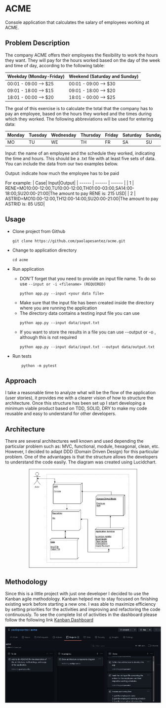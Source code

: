# ACME
Console application that calculates the salary of employees working at ACME. 

## Problem Description
The company ACME offers their employees the flexibility to work the hours they want. They will pay for the hours worked based on the day of the week and time of day, according to the following table:

| Weekday (Monday-Friday) | Weekend (Saturday and Sunday) |
| ------ | ------ |
| 00:01 - 09:00  --> $25| 00:01 - 09:00  --> $30|
| 09:01 - 18:00  --> $15| 09:01 - 18:00  --> $20|
| 18:01 - 00:00  --> $20| 18:01 - 00:00  --> $25|

The goal of this exercise is to calculate the total that the company has to pay an employee, based on the hours they worked and the times during which they worked. The following abbreviations will be used for entering data:

| Monday | Tuesday|Wednesday|Thursday|Friday|Saturday|Sunday|
| ------ | ------ | ------ | ------ | ------ | ------ | ------ |
| MO | TU|WE|TH|FR|SA|SU|

Input: the name of an employee and the schedule they worked, indicating the time and hours. This should be a .txt file with at least five sets of data. You can include the data from our two examples below.

Output: indicate how much the employee has to be paid

For example:
| Case| Input|Output|
| ------ | ------ | ------ |
| 1 | RENE=MO10:00-12:00,TU10:00-12:00,TH01:00-03:00,SA14:00-18:00,SU20:00-21:00|The amount to pay RENE is: 215 USD|
| 2 | ASTRID=MO10:00-12:00,TH12:00-14:00,SU20:00-21:00|The amount to pay ASTRID is: 85 USD|

## Usage
- Clone project from Github
    ```console
    git clone https://github.com/paolapesantez/acme.git
    ```

- Change to application directory
    ```console
    cd acme
    ```

- Run application 
    - DON'T forget that you need to provide an input file name. To do so use `--input or -i <filename> (REQUIRED)`
        ```console
        python app.py --input <your data file>
        ```
    - Make sure that the input file has been created inside the directory where you are running the application 
    - The directory data contains a testing input file you can use
        ```console
        python app.py --input data/input.txt
        ```
    - If you want to store the results in a file you can use --output or -o <filename>, although this is not required
        ```console
        python app.py --input data/input.txt --output data/output.txt
        ```
- Run tests      
    ```console
        python -m pytest
    ```
## Approach
I take a reasonable time to analyze what will be the flow of the application (user stories), it provides me with a clearer vision of how to structure the architecture. Once this structure has been set up I start developing a minimum viable product based on TDD, SOLID, DRY to make my code reusable and easy to understand for other developers.  

## Architecture
There are several architectures well known and used depending the particular problem such as: MVC, functional, module, hexagonal, clean, etc. However, I decided to adapt DDD (Domain Driven Design) for this particular problem. One of the advantages is that the structure allows the developers to understand the code easily.
The diagram was created using Lucidchart.
<p align="center">
  <img src="ArchitectureComponents.png" alt="Architecture Components" width="350" height="320" />
</p>
    
    
## Methodology
Since this is a little project with just one developer I decided to use the Kanban agile methodology. Kanban helped me to stay focused on finishing existing work before starting a new one. I was able to maximize efficiency by setting priorities for the activities and improving and refactoring the code continuously.
To see the complete list of activities in the dashboard please follow the following link [Kanban Dashboard]
<p align="center">
  <img src="kanban.png" alt="Kanban Dashboard" />
</p>

    
 [Kanban Dashboard]: <https://github.com/paolapesantez/acme/projects/1>    
    
